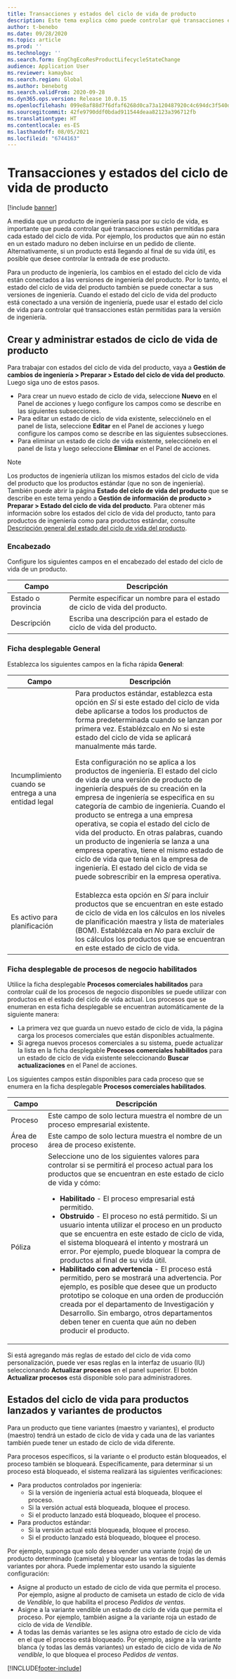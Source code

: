 ```yaml
---
title: Transacciones y estados del ciclo de vida de producto
description: Este tema explica cómo puede controlar qué transacciones están permitidas para cada estado del ciclo de vida a medida que un producto de ingeniería atraviesa su ciclo de vida.
author: t-benebo
ms.date: 09/28/2020
ms.topic: article
ms.prod: ''
ms.technology: ''
ms.search.form: EngChgEcoResProductLifecycleStateChange
audience: Application User
ms.reviewer: kamaybac
ms.search.region: Global
ms.author: benebotg
ms.search.validFrom: 2020-09-28
ms.dyn365.ops.version: Release 10.0.15
ms.openlocfilehash: 099e8af88d7f6dfaf6268d0ca73a120487920c4c694dc3f540d7ef6a21ddd730
ms.sourcegitcommit: 42fe9790ddf0bdad911544deaa82123a396712fb
ms.translationtype: HT
ms.contentlocale: es-ES
ms.lasthandoff: 08/05/2021
ms.locfileid: "6744163"
---
```

# <a name="product-lifecycle-states-and-transactions"></a>Transacciones y estados del ciclo de vida de producto

[!include [banner](../includes/banner.md)]

A medida que un producto de ingeniería pasa por su ciclo de vida, es importante que pueda controlar qué transacciones están permitidas para cada estado del ciclo de vida. Por ejemplo, los productos que aún no están en un estado maduro no deben incluirse en un pedido de cliente. Alternativamente, si un producto está llegando al final de su vida útil, es posible que desee controlar la entrada de ese producto.

Para un producto de ingeniería, los cambios en el estado del ciclo de vida están conectados a las versiones de ingeniería del producto. Por lo tanto, el estado del ciclo de vida del producto también se puede conectar a sus versiones de ingeniería. Cuando el estado del ciclo de vida del producto está conectado a una versión de ingeniería, puede usar el estado del ciclo de vida para controlar qué transacciones están permitidas para la versión de ingeniería.

## <a name="create-and-manage-product-lifecycle-states"></a>Crear y administrar estados de ciclo de vida de producto

Para trabajar con estados del ciclo de vida del producto, vaya a **Gestión de cambios de ingeniería \> Preparar \> Estado del ciclo de vida del producto**. Luego siga uno de estos pasos.

- Para crear un nuevo estado de ciclo de vida, seleccione **Nuevo** en el Panel de acciones y luego configure los campos como se describe en las siguientes subsecciones.
- Para editar un estado de ciclo de vida existente, selecciónelo en el panel de lista, seleccione **Editar** en el Panel de acciones y luego configure los campos como se describe en las siguientes subsecciones.
- Para eliminar un estado de ciclo de vida existente, selecciónelo en el panel de lista y luego seleccione **Eliminar** en el Panel de acciones.

> [!NOTE]
> Los productos de ingeniería utilizan los mismos estados del ciclo de vida del producto que los productos estándar (que no son de ingeniería). También puede abrir la página **Estado del ciclo de vida del producto** que se describe en este tema yendo a **Gestión de información de producto \> Preparar \> Estado del ciclo de vida del producto**. Para obtener más información sobre los estados del ciclo de vida del producto, tanto para productos de ingeniería como para productos estándar, consulte [Descripción general del estado del ciclo de vida del producto](../pim/product-lifecycle.md).

### <a name="header"></a>Encabezado

Configure los siguientes campos en el encabezado del estado del ciclo de vida de un producto.

| Campo | Descripción |
|---|---|
| Estado o provincia | Permite especificar un nombre para el estado de ciclo de vida del producto. |
| Descripción | Escriba una descripción para el estado de ciclo de vida del producto. |

### <a name="general-fasttab"></a>Ficha desplegable General

Establezca los siguientes campos en la ficha rápida **General**:

| Campo | Descripción |
|---|---|
| Incumplimiento cuando se entrega a una entidad legal | Para productos estándar, establezca esta opción en *Sí* si este estado del ciclo de vida debe aplicarse a todos los productos de forma predeterminada cuando se lanzan por primera vez. Establézcalo en *No* si este estado del ciclo de vida se aplicará manualmente más tarde.<p>Esta configuración no se aplica a los productos de ingeniería. El estado del ciclo de vida de una versión de producto de ingeniería después de su creación en la empresa de ingeniería se especifica en su categoría de cambio de ingeniería. Cuando el producto se entrega a una empresa operativa, se copia el estado del ciclo de vida del producto. En otras palabras, cuando un producto de ingeniería se lanza a una empresa operativa, tiene el mismo estado de ciclo de vida que tenía en la empresa de ingeniería. El estado del ciclo de vida se puede sobrescribir en la empresa operativa.</p> |
| Es activo para planificación | Establezca esta opción en *Sí* para incluir productos que se encuentran en este estado de ciclo de vida en los cálculos en los niveles de planificación maestra y lista de materiales (BOM). Establézcala en *No* para excluir de los cálculos los productos que se encuentran en este estado de ciclo de vida. |

### <a name="enabled-business-processes-fasttab"></a>Ficha desplegable de procesos de negocio habilitados

Utilice la ficha desplegable **Procesos comerciales habilitados** para controlar cuál de los procesos de negocio disponibles se puede utilizar con productos en el estado del ciclo de vida actual. Los procesos que se enumeran en esta ficha desplegable se encuentran automáticamente de la siguiente manera:

- La primera vez que guarda un nuevo estado de ciclo de vida, la página carga los procesos comerciales que están disponibles actualmente.
- Si agrega nuevos procesos comerciales a su sistema, puede actualizar la lista en la ficha desplegable **Procesos comerciales habilitados** para un estado de ciclo de vida existente seleccionando **Buscar actualizaciones** en el Panel de acciones.

Los siguientes campos están disponibles para cada proceso que se enumera en la ficha desplegable **Procesos comerciales habilitados**.

| Campo | Descripción |
|---|---|
| Proceso | Este campo de solo lectura muestra el nombre de un proceso empresarial existente. |
| Área de proceso | Este campo de solo lectura muestra el nombre de un área de proceso existente. |
| Póliza | Seleccione uno de los siguientes valores para controlar si se permitirá el proceso actual para los productos que se encuentran en este estado de ciclo de vida y cómo:<ul><li>**Habilitado** - El proceso empresarial está permitido.</li><li>**Obstruido** - El proceso no está permitido. Si un usuario intenta utilizar el proceso en un producto que se encuentra en este estado de ciclo de vida, el sistema bloqueará el intento y mostrará un error. Por ejemplo, puede bloquear la compra de productos al final de su vida útil.</li><li>**Habilitado con advertencia** - El proceso está permitido, pero se mostrará una advertencia. Por ejemplo, es posible que desee que un producto prototipo se coloque en una orden de producción creada por el departamento de Investigación y Desarrollo. Sin embargo, otros departamentos deben tener en cuenta que aún no deben producir el producto.</li></ul> |

Si está agregando más reglas de estado del ciclo de vida como personalización, puede ver esas reglas en la interfaz de usuario (IU) seleccionando **Actualizar procesos** en el panel superior. El botón **Actualizar procesos** está disponible solo para administradores.

## <a name="lifecycle-states-for-released-products-and-product-variants"></a>Estados del ciclo de vida para productos lanzados y variantes de productos

Para un producto que tiene variantes (maestro y variantes), el producto (maestro) tendrá un estado de ciclo de vida y cada una de las variantes también puede tener un estado de ciclo de vida diferente.

Para procesos específicos, si la variante o el producto están bloqueados, el proceso también se bloqueará. Específicamente, para determinar si un proceso está bloqueado, el sistema realizará las siguientes verificaciones:

- Para productos controlados por ingeniería:
  - Si la versión de ingeniería actual está bloqueada, bloquee el proceso.
  - Si la versión actual está bloqueada, bloquee el proceso.
  - Si el producto lanzado está bloqueado, bloquee el proceso.
- Para productos estándar:
  - Si la versión actual está bloqueada, bloquee el proceso.
  - Si el producto lanzado está bloqueado, bloquee el proceso.

Por ejemplo, suponga que solo desea vender una variante (roja) de un producto determinado (camiseta) y bloquear las ventas de todas las demás variantes por ahora. Puede implementar esto usando la siguiente configuración:

- Asigne al producto un estado de ciclo de vida que permita el proceso. Por ejemplo, asigne al producto de camiseta un estado de ciclo de vida de *Vendible*, lo que habilita el proceso *Pedidos de ventas*.
- Asigne a la variante vendible un estado de ciclo de vida que permita el proceso. Por ejemplo, también asigne a la variante roja un estado de ciclo de vida de *Vendible*.
- A todas las demás variantes se les asigna otro estado de ciclo de vida en el que el proceso está bloqueado. Por ejemplo, asigne a la variante blanca (y todas las demás variantes) un estado de ciclo de vida de *No vendible*, lo que bloquea el proceso *Pedidos de ventas*.

[!INCLUDE[footer-include](../../includes/footer-banner.md)]

